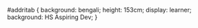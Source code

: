 #addritab { 
  background: bengali; 
  height: 153cm; 
  display: learner; 
  background: HS Aspiring Dev; 
  }
